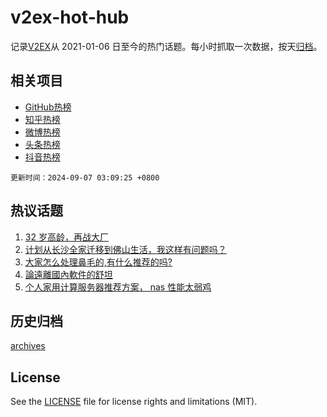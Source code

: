 # v2ex-hot-hub

 记录[V2EX](https://www.v2ex.com/)从 2021-01-06 日至今的热门话题。每小时抓取一次数据，按天[归档](archives)。
 
 ## 相关项目

- [GitHub热榜](https://github.com/lonnyzhang423/github-hot-hub)
- [知乎热榜](https://github.com/lonnyzhang423/zhihu-hot-hub)
- [微博热榜](https://github.com/lonnyzhang423/weibo-hot-hub)
- [头条热榜](https://github.com/lonnyzhang423/toutiao-hot-hub)
- [抖音热榜](https://github.com/lonnyzhang423/douyin-hot-hub)


 `更新时间：2024-09-07 03:09:25 +0800`

## 热议话题

1. [32 岁高龄，再战大厂](https://www.v2ex.com/t/1070623)
1. [计划从长沙全家迁移到佛山生活，我这样有问题吗？](https://www.v2ex.com/t/1070716)
1. [大家怎么处理鼻毛的,有什么推荐的吗?](https://www.v2ex.com/t/1070608)
1. [論遠離國內軟件的舒坦](https://www.v2ex.com/t/1070599)
1. [个人家用计算服务器推荐方案， nas 性能太弱鸡](https://www.v2ex.com/t/1070657)

## 历史归档

[archives](archives)

## License

See the [LICENSE](LICENSE) file for license rights and limitations (MIT).
